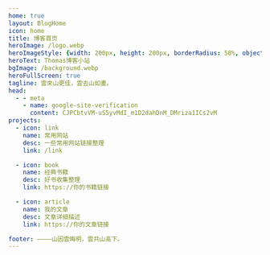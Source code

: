 ```yaml
---
home: true
layout: BlogHome
icon: home
title: 博客首页
heroImage: /logo.webp
heroImageStyle: {width: 200px, height: 200px, borderRadius: 50%, objectFit: cover, border: 4px solid white, boxSizing: border-box}
heroText: Thomas博客小站
bgImage: /background.webp
heroFullScreen: true
tagline: 雲來山更佳，雲去山如畫。
head:
  - - meta
    - name: google-site-verification
      content: CJPCbtvVM-uS5yvMdI_m1D2dahDnM_DMriza1ICs2vM
projects:
  - icon: link
    name: 常用网站
    desc: 一些常用网站链接整理
    link: /link

  - icon: book
    name: 经典书籍
    desc: 好书收集整理
    link: https://你的书籍链接

  - icon: article
    name: 我的文章
    desc: 文章详细描述
    link: https://你的文章链接

footer: ————山因雲晦明，雲共山高下。
---
```

